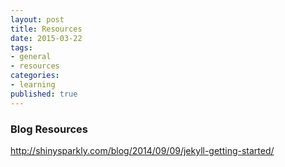 ```yaml
---
layout: post
title: Resources
date: 2015-03-22
tags: 
- general
- resources
categories:
- learning
published: true
---
```


### Blog Resources
http://shinysparkly.com/blog/2014/09/09/jekyll-getting-started/
